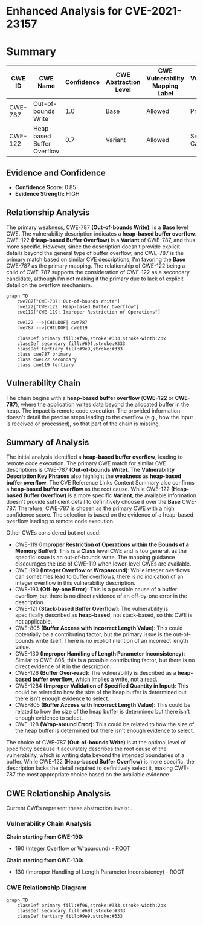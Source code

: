 # Enhanced Analysis for CVE-2021-23157

# Summary
| CWE ID | CWE Name | Confidence | CWE Abstraction Level | CWE Vulnerability Mapping Label | CWE-Vulnerability Mapping Notes |
|---|---|---|---|---|---|
| CWE-787 | Out-of-bounds Write | 1.0 | Base | Allowed | Primary CWE |
| CWE-122 | Heap-based Buffer Overflow | 0.7 | Variant | Allowed | Secondary Candidate |

## Evidence and Confidence

*   **Confidence Score:** 0.85
*   **Evidence Strength:** HIGH

## Relationship Analysis
The primary weakness, CWE-787 **(Out-of-bounds Write)**, is a **Base** level CWE. The vulnerability description indicates a **heap-based buffer overflow**. CWE-122 **(Heap-based Buffer Overflow)** is a **Variant** of CWE-787, and thus more specific. However, since the description doesn't provide explicit details beyond the general type of buffer overflow, and CWE-787 is the primary match based on similar CVE descriptions, I'm favoring the **Base** CWE-787 as the primary mapping. The relationship of CWE-122 being a child of CWE-787 supports the consideration of CWE-122 as a secondary candidate, although I'm not making it the primary due to lack of explicit detail on the overflow mechanism.

```mermaid
graph TD
    cwe787["CWE-787: Out-of-bounds Write"]
    cwe122["CWE-122: Heap-based Buffer Overflow"]
    cwe119["CWE-119: Improper Restriction of Operations"]
    
    cwe122 -->|CHILDOF| cwe787
    cwe787 -->|CHILDOF| cwe119

    classDef primary fill:#f96,stroke:#333,stroke-width:2px
    classDef secondary fill:#69f,stroke:#333
    classDef tertiary fill:#9e9,stroke:#333
    class cwe787 primary
    class cwe122 secondary
    class cwe119 tertiary
```

## Vulnerability Chain
The chain begins with a **heap-based buffer overflow** (**CWE-122** or **CWE-787**), where the application writes data beyond the allocated buffer in the heap. The impact is remote code execution. The provided information doesn't detail the precise steps leading to the overflow (e.g., how the input is received or processed), so that part of the chain is missing.

## Summary of Analysis
The initial analysis identified a **heap-based buffer overflow**, leading to remote code execution. The primary CWE match for similar CVE descriptions is CWE-787 **(Out-of-bounds Write)**. The **Vulnerability Description Key Phrases** also highlight the **weakness** as **heap-based buffer overflow**. The CVE Reference Links Content Summary also confirms a **heap-based buffer overflow** as the root cause. While CWE-122 **(Heap-based Buffer Overflow)** is a more specific **Variant**, the available information doesn't provide sufficient detail to definitively choose it over the **Base** CWE-787. Therefore, CWE-787 is chosen as the primary CWE with a high confidence score. The selection is based on the evidence of a heap-based overflow leading to remote code execution.

Other CWEs considered but not used:
*   CWE-119 **(Improper Restriction of Operations within the Bounds of a Memory Buffer)**: This is a **Class** level CWE and is too general, as the specific issue is an out-of-bounds write. The mapping guidance discourages the use of CWE-119 when lower-level CWEs are available.
*   CWE-190 **(Integer Overflow or Wraparound)**: While integer overflows can sometimes lead to buffer overflows, there is no indication of an integer overflow in this vulnerability description.
*   CWE-193 **(Off-by-one Error)**: This is a possible cause of a buffer overflow, but there is no direct evidence of an off-by-one error in the description.
*   CWE-121 **(Stack-based Buffer Overflow)**: The vulnerability is specifically described as **heap-based**, not stack-based, so this CWE is not applicable.
*   CWE-805 **(Buffer Access with Incorrect Length Value)**: This could potentially be a contributing factor, but the primary issue is the out-of-bounds write itself. There is no explicit mention of an incorrect length value.
*   CWE-130 **(Improper Handling of Length Parameter Inconsistency)**: Similar to CWE-805, this is a possible contributing factor, but there is no direct evidence of it in the description.
*   CWE-126 **(Buffer Over-read)**: The vulnerability is described as a **heap-based buffer overflow**, which implies a write, not a read.
* CWE-1284 **(Improper Validation of Specified Quantity in Input)**: This could be related to how the size of the heap buffer is determined but there isn't enough evidence to select.
* CWE-805 **(Buffer Access with Incorrect Length Value)**: This could be related to how the size of the heap buffer is determined but there isn't enough evidence to select.
* CWE-128 **(Wrap-around Error)**: This could be related to how the size of the heap buffer is determined but there isn't enough evidence to select.

The choice of CWE-787 **(Out-of-bounds Write)** is at the optimal level of specificity because it accurately describes the root cause of the vulnerability, which is writing data beyond the intended boundaries of a buffer. While CWE-122 **(Heap-based Buffer Overflow)** is more specific, the description lacks the detail required to definitively select it, making CWE-787 the most appropriate choice based on the available evidence.


## CWE Relationship Analysis

Current CWEs represent these abstraction levels: .


### Vulnerability Chain Analysis

**Chain starting from CWE-190:**
- 190 (Integer Overflow or Wraparound) - ROOT


**Chain starting from CWE-130:**
- 130 (Improper Handling of Length Parameter Inconsistency) - ROOT



### CWE Relationship Diagram

```mermaid
graph TD
    classDef primary fill:#f96,stroke:#333,stroke-width:2px
    classDef secondary fill:#69f,stroke:#333
    classDef tertiary fill:#9e9,stroke:#333
```
